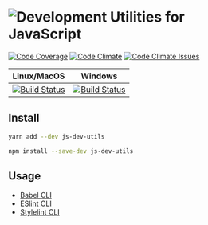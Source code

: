 # ![Development Utilities for JavaScript](https://user-images.githubusercontent.com/6945922/28385763-88dfedda-6cc9-11e7-8228-038b1b6caee7.png)

[![Code Coverage](https://codecov.io/gh/rusty1s/dev-utils/branch/master/graph/badge.svg)](https://codecov.io/github/rusty1s/dev-utils)
[![Code Climate](https://codeclimate.com/github/rusty1s/dev-utils/badges/gpa.svg)](https://codeclimate.com/github/rusty1s/dev-utils)
[![Code Climate Issues](https://codeclimate.com/github/rusty1s/dev-utils/badges/issue_count.svg)](https://codeclimate.com/github/rusty1s/dev-utils/issues)

| Linux/MacOS | Windows |
|-------------|:-------:|
| [![Build Status](https://travis-ci.org/rusty1s/dev-utils.svg)](https://travis-ci.org/rusty1s/dev-utils) | [![Build Status](https://ci.appveyor.com/api/projects/status/github/rusty1s/dev-utils?svg=true)](https://ci.appveyor.com/project/rusty1s/dev-utils) |

## Install

```sh
yarn add --dev js-dev-utils
```

```sh
npm install --save-dev js-dev-utils
```

## Usage

* [Babel CLI](https://babeljs.io/docs/usage/cli/)
* [ESlint CLI](http://eslint.org/docs/user-guide/command-line-interface)
* [Stylelint CLI](https://github.com/stylelint/stylelint/blob/master/docs/user-guide/cli.md)

